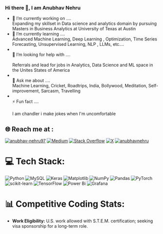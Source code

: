### Hi there 👋, I am Anubhav Nehru

- 🔭 I’m currently working on .... <br>
   Expanding my skillset in Data science and analytics domain by pursuing Masters in Business Analytics at University of Texas at Austin
- 🌱 I’m currently learning .... <br>
   Advanced Machine Learning, Deep Learning , Optimization, Time Series Forecasting, Unsupervised Learning, NLP , LLMs, etc....
- <br>🤔 I’m looking for help with .... <br><br>
  Referrals and lead for jobs in Analytics, Data Science and ML space in the Unites States of America
- <br>💬 Ask me about .... <br>
   Machine Learning, Cricket, Roadtrips, India, Bollywood, Meditation, Self-improvement, Sarcasm, Travelling
- <br>⚡ Fun fact .... <br><br>
  I am chandler i make jokes when I'm uncomfortable<br>

## 🌐 Reach me at :
[![anubhav-nehru97](https://img.shields.io/badge/LinkedIn-%230077B5.svg?logo=linkedin&logoColor=white)](https://linkedin.com/in/anubhav-nehru97)
[![Medium](https://img.shields.io/badge/Medium-12100E?logo=medium&logoColor=white)](https://medium.com/@anubhavnehru046) 
[![Stack Overflow](https://img.shields.io/badge/-Stackoverflow-FE7A16?logo=stack-overflow&logoColor=white)](https://stackoverflow.com/users/anubhav-nehru)
 [![X](https://img.shields.io/badge/X-black.svg?logo=X&logoColor=white)](https://x.com/anubhavnehru619) 
[![anubhavnehru](https://img.shields.io/badge/Instagram-%23E4405F.svg?logo=Instagram&logoColor=white)](https://instagram.com/anubhavnehru) 
  



# 💻 Tech Stack:

![Python](https://img.shields.io/badge/python-3670A0?style=for-the-badge&logo=python&logoColor=ffdd54)
![MySQL](https://img.shields.io/badge/mysql-%2300000f.svg?style=for-the-badge&logo=mysql&logoColor=white) 
![Keras](https://img.shields.io/badge/Keras-%23D00000.svg?style=for-the-badge&logo=Keras&logoColor=white) 
![Matplotlib](https://img.shields.io/badge/Matplotlib-%23ffffff.svg?style=for-the-badge&logo=Matplotlib&logoColor=black) 
![NumPy](https://img.shields.io/badge/numpy-%23013243.svg?style=for-the-badge&logo=numpy&logoColor=white) 
![Pandas](https://img.shields.io/badge/pandas-%23150458.svg?style=for-the-badge&logo=pandas&logoColor=white)
![PyTorch](https://img.shields.io/badge/PyTorch-%23EE4C2C.svg?style=for-the-badge&logo=PyTorch&logoColor=white) 
![scikit-learn](https://img.shields.io/badge/scikit--learn-%23F7931E.svg?style=for-the-badge&logo=scikit-learn&logoColor=white)
 ![TensorFlow](https://img.shields.io/badge/TensorFlow-%23FF6F00.svg?style=for-the-badge&logo=TensorFlow&logoColor=white) 
![Power Bi](https://img.shields.io/badge/power_bi-F2C811?style=for-the-badge&logo=powerbi&logoColor=black) 
![Grafana](https://img.shields.io/badge/grafana-%23F46800.svg?style=for-the-badge&logo=grafana&logoColor=white)

# 📊 Competitive Coding Stats:



- **Work Eligibility:** U.S. work allowed with S.T.E.M. certification; seeking visa sponsorship for a long-term role.
<!-- Proudly created with GPRM ( https://gprm.itsvg.in ) -->


<!--
**anubhavnehru/anubhavnehru** is a ✨ _special_ ✨ repository because its `README.md` (this file) appears on your GitHub profile.

Here are some ideas to get you started:

- 🔭 I’m currently working on ...
- 🌱 I’m currently learning ...
- 👯 I’m looking to collaborate on ...
- 🤔 I’m looking for help with ...
- 💬 Ask me about ...
- 📫 How to reach me: ...
- 😄 Pronouns: ...
- ⚡ Fun fact: ...
-->
